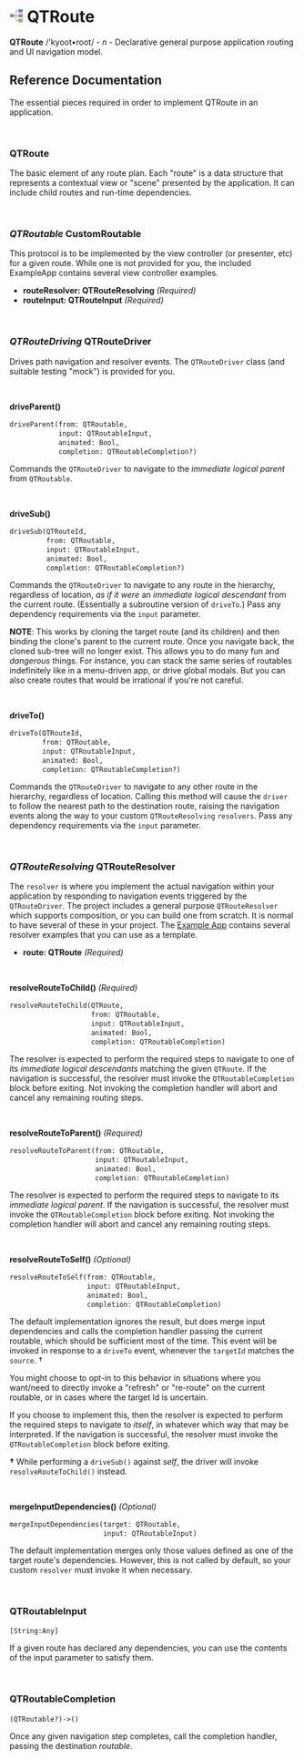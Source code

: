 # ![kyoot-root](icon.png) QTRoute

**QTRoute** /'kyoot•root/ - *n* - Declarative general purpose application routing and UI navigation model.

## Reference Documentation

The essential pieces required in order to implement QTRoute in an application.

<br />

### QTRoute

The basic element of any route plan. Each "route" is a data structure that represents a contextual view
or "scene" presented by the application. It can include child routes and run-time dependencies.

<br />

### *QTRoutable* CustomRoutable

This protocol is to be implemented by the view controller (or presenter, etc) for a given route. While one
is not provided for you, the included ExampleApp contains several view controller examples.

 - **routeResolver: QTRouteResolving** *(Required)*
 - **routeInput: QTRouteInput** *(Required)*

<br />

### *QTRouteDriving* QTRouteDriver

Drives path navigation and resolver events. The `QTRouteDriver` class (and suitable testing "mock") is
provided for you.

<br />

**driveParent()**

```
driveParent(from: QTRoutable,
            input: QTRoutableInput,
            animated: Bool,
            completion: QTRoutableCompletion?)
```

Commands the `QTRouteDriver` to navigate to the *immediate logical parent* from `QTRoutable`.

<br />

**driveSub()**

```
driveSub(QTRouteId,
         from: QTRoutable,
         input: QTRoutableInput,
         animated: Bool,
         completion: QTRoutableCompletion?)
```
Commands the `QTRouteDriver` to navigate to any route in the hierarchy, regardless of location,
*as if it were* an *immediate logical descendant* from the current route. (Essentially a subroutine
version of `driveTo`.) Pass any dependency requirements via the `input` parameter.

**NOTE**: This works by cloning the target route (and its children) and then binding the clone's
parent to the current route. Once you navigate back, the cloned sub-tree will no longer exist.
This allows you to do many fun and *dangerous* things. For instance, you can stack the same
series of routables indefinitely like in a menu-driven app, or drive global modals. But you can
also create routes that would be irrational if you're not careful.

<br />

**driveTo()**

```
driveTo(QTRouteId,
        from: QTRoutable,
        input: QTRoutableInput,
        animated: Bool,
        completion: QTRoutableCompletion?)
```
Commands the `QTRouteDriver` to navigate to any other route in the hierarchy, regardless of location.
Calling this method will cause the `driver` to follow the nearest path to the destination route, raising the
navigation events along the way to your custom `QTRouteResolving` `resolvers`. Pass any dependency
requirements via the `input` parameter.

<br />

### *QTRouteResolving* QTRouteResolver

The `resolver` is where you implement the actual navigation within your application by responding
to navigation events triggered by the `QTRouteDriver`. The project includes a general purpose
`QTRouteResolver` which supports composition, or you can build one from scratch. It is normal to
have several of these in your project. The [Example App](https://github.com/quickthyme/qtroute-example-ios)
contains several resolver examples that you can use as a template.

 - **route: QTRoute** *(Required)*

<br />

**resolveRouteToChild()** *(Required)*

```
resolveRouteToChild(QTRoute,
                    from: QTRoutable,
                    input: QTRoutableInput,
                    animated: Bool,
                    completion: QTRoutableCompletion)
```
The resolver is expected to perform the required steps to navigate to one of its *immediate logical
descendants* matching the given `QTRoute`. If the navigation is successful, the resolver must invoke
the `QTRoutableCompletion` block before exiting. Not invoking the completion handler will abort and
cancel any remaining routing steps.

<br />

**resolveRouteToParent()** *(Required)*

```
resolveRouteToParent(from: QTRoutable,
                     input: QTRoutableInput,
                     animated: Bool,
                     completion: QTRoutableCompletion)
```
The resolver is expected to perform the required steps to navigate to its *immediate logical parent*. If the
navigation is successful, the resolver must invoke the `QTRoutableCompletion` block before exiting. Not
invoking the completion handler will abort and cancel any remaining routing steps.

<br />

**resolveRouteToSelf()** *(Optional)*

```
resolveRouteToSelf(from: QTRoutable,
                   input: QTRoutableInput,
                   animated: Bool,
                   completion: QTRoutableCompletion)
```
The default implementation ignores the result, but does merge input dependencies and calls the completion
handler passing the current routable, which should be sufficient most of the time. This event will be invoked
in response to a `driveTo` event, whenever the `targetId` matches the `source`. †

You might choose to opt-in to this behavior in situations where you want/need to directly invoke
a "refresh" or "re-route" on the current routable, or in cases where the target Id is uncertain.

If you choose to implement this, then the resolver is expected to perform the required steps to navigate
to *itself*, in whatever which way that may be interpreted. If the navigation is successful, the resolver must
invoke the `QTRoutableCompletion` block before exiting.

**†** While performing a `driveSub()` against *self*, the driver will invoke `resolveRouteToChild()` instead.

<br />

**mergeInputDependencies()** *(Optional)*

```
mergeInputDependencies(target: QTRoutable,
                       input: QTRoutableInput)
```
The default implementation merges only those values defined as one of the target route's dependencies.
However, this is not called by default, so your custom `resolver` must invoke it when necessary.

<br />

### QTRoutableInput

```
[String:Any]
```
If a given route has declared any dependencies, you can use the contents of the input parameter to satisfy them.

<br />

### QTRoutableCompletion

```
(QTRoutable?)->()
```
Once any given navigation step completes, call the completion handler, passing the destination *routable*.
